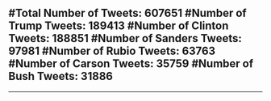 #Total Number of Tweets: 607651 
#Number of Trump Tweets: 189413
#Number of Clinton Tweets: 188851
#Number of Sanders Tweets: 97981
#Number of Rubio Tweets: 63763
#Number of Carson Tweets: 35759
#Number of Bush Tweets: 31886
---
---
